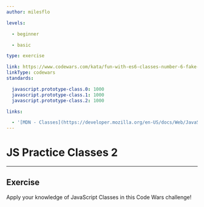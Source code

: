 ```yaml
---
author: milesflo

levels:

  - beginner

  - basic

type: exercise

link: https://www.codewars.com/kata/fun-with-es6-classes-number-6-fake-files-basic
linkType: codewars
standards:

  javascript.prototype-class.0: 1000
  javascript.prototype-class.1: 1000
  javascript.prototype-class.2: 1000

links:

  - '[MDN - Classes](https://developer.mozilla.org/en-US/docs/Web/JavaScript/Reference/Classes)'
---
```


# JS Practice Classes 2

---
## Exercise

Apply your knowledge of JavaScript Classes in this Code Wars challenge!

